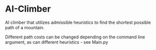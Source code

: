 # AI-Climber

AI climber that utilizes admissible heuristics to find the shortest possible path of a mountain. 

Different path costs can be changed depending on the command line argument, as can different heuristics - see Main.py

